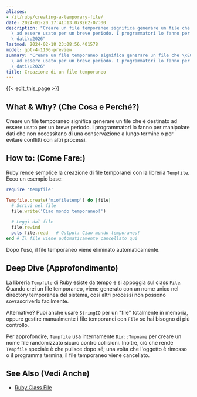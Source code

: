 ```yaml
---
aliases:
- /it/ruby/creating-a-temporary-file/
date: 2024-01-20 17:41:13.078262-07:00
description: "Creare un file temporaneo significa generare un file che \xE8 destinato\
  \ ad essere usato per un breve periodo. I programmatori lo fanno per manipolare\
  \ dati\u2026"
lastmod: 2024-02-18 23:08:56.401578
model: gpt-4-1106-preview
summary: "Creare un file temporaneo significa generare un file che \xE8 destinato\
  \ ad essere usato per un breve periodo. I programmatori lo fanno per manipolare\
  \ dati\u2026"
title: Creazione di un file temporaneo
---
```


{{< edit_this_page >}}

## What & Why? (Che Cosa e Perché?)
Creare un file temporaneo significa generare un file che è destinato ad essere usato per un breve periodo. I programmatori lo fanno per manipolare dati che non necessitano di una conservazione a lungo termine o per evitare conflitti con altri processi.

## How to: (Come Fare:)
Ruby rende semplice la creazione di file temporanei con la libreria `Tempfile`. Ecco un esempio base:

```Ruby
require 'tempfile'

Tempfile.create('miofiletemp') do |file|
  # Scrivi nel file
  file.write('Ciao mondo temporaneo!')
  
  # Leggi dal file
  file.rewind
  puts file.read   # Output: Ciao mondo temporaneo!
end # Il file viene automaticamente cancellato qui
```

Dopo l'uso, il file temporaneo viene eliminato automaticamente.

## Deep Dive (Approfondimento)
La libreria `Tempfile` di Ruby esiste da tempo e si appoggia sul class `File`. Quando crei un file temporaneo, viene generato con un nome unico nel directory temporanea del sistema, così altri processi non possono sovrascriverlo facilmente.

Alternative? Puoi anche usare `StringIO` per un "file" totalmente in memoria, oppure gestire manualmente i file temporanei con `File` se hai bisogno di più controllo.

Per approfondire, `Tempfile` usa internamente `Dir::Tmpname` per creare un nome file randomizzato sicuro contro collisioni. Inoltre, ciò che rende `Tempfile` speciale è che pulisce dopo sé; una volta che l'oggetto è rimosso o il programma termina, il file temporaneo viene cancellato.

## See Also (Vedi Anche)
- [Ruby Class File](https://ruby-doc.org/core/File.html)
